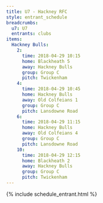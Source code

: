 ```yaml
---
title: U7 - Hackney RFC
style: entrant_schedule
breadcrumbs:
  u7: U7
  entrants: clubs
items:
  Hackney Bulls:
    2:
      time: 2018-04-29 10:15
      home: Blackheath 5
      away: Hackney Bulls
      group: Group C
      pitch: Twickenham
    4:
      time: 2018-04-29 10:45
      home: Hackney Bulls
      away: Old Colfeians 1
      group: Group C
      pitch: Lansdowne Road
    6:
      time: 2018-04-29 11:15
      home: Hackney Bulls
      away: Old Colfeians 4
      group: Group C
      pitch: Lansdowne Road
    10:
      time: 2018-04-29 12:15
      home: Blackheath 2
      away: Hackney Bulls
      group: Group C
      pitch: Twickenham
---
```


{% include schedule_entrant.html %}
